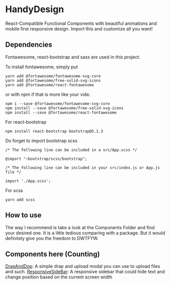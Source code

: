 # HandyDesign
React-Compatible Functional Components with beautiful animations and mobile first responsive design.
Import this and customize all you want!

## Dependencies

Fontawesome, react-bootstrap and sass are used in this project.

To install fontawesome, simply put 
```
yarn add @fortawesome/fontawesome-svg-core
yarn add @fortawesome/free-solid-svg-icons
yarn add @fortawesome/react-fontawesome
```
or with npm if that is more like your vide.
```
npm i --save @fortawesome/fontawesome-svg-core
npm install --save @fortawesome/free-solid-svg-icons
npm install --save @fortawesome/react-fontawesome
```

For react-bootstrap
```
npm install react-bootstrap bootstrap@5.1.3
```
Do forget to import bootstrap scss
```
/* The following line can be included in a src/App.scss */

@import "~bootstrap/scss/bootstrap";

/* The following line can be included in your src/index.js or App.js file */

import './App.scss';
```

For scss
```
yarn add scss
```

## How to use

The way I recommend is take a look at the Components Folder and find your desired one. It is a little tedious comparing 
with a package. But it would definitely give you the freedom to DWTFYW.

## Components here (Counting)
[DrapAndDop](https://github.com/YagiGo/HandyDesign/tree/main/src/Components/DragAndUpload): A simple drap and upload modal you can use to upload files and such.
[ResponsiveSideBar](https://github.com/YagiGo/HandyDesign/tree/main/src/Components/ResponsiveSideBar): A responsive sidebar that could hide text and change position based on the current screen width
